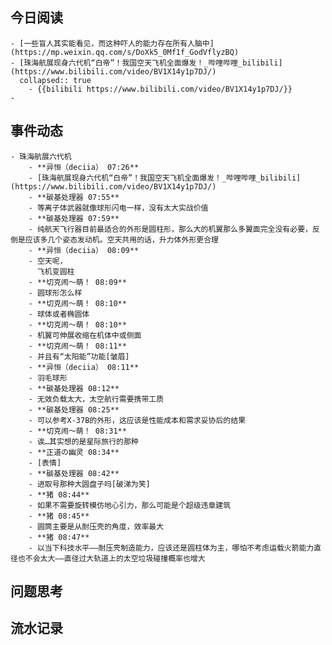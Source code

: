 ## 今日阅读
	- [一些盲人其实能看见，而这种吓人的能力存在所有人脑中](https://mp.weixin.qq.com/s/DoXk5_0Mf1f_GodVflyzBQ)
	- [珠海航展现身六代机“白帝”！我国空天飞机全面爆发！_哔哩哔哩_bilibili](https://www.bilibili.com/video/BV1X14y1p7DJ/)
	  collapsed:: true
		- {{bilibili https://www.bilibili.com/video/BV1X14y1p7DJ/}}
	-
## 事件动态
	- 珠海航展六代机
		- **异恒（deciia） 07:26**
		- [珠海航展现身六代机“白帝”！我国空天飞机全面爆发！_哔哩哔哩_bilibili](https://www.bilibili.com/video/BV1X14y1p7DJ/)
		- **碳基处理器 07:55**
		- 等离子体武器就像球形闪电一样，没有太大实战价值
		- **碳基处理器 07:59**
		- 纯航天飞行器目前最适合的外形是圆柱形，那么大的机翼那么多翼面完全没有必要，反倒是应该多几个姿态发动机。空天共用的话，升力体外形更合理
		- **异恒（deciia） 08:09**
		- 空天呢，
		  飞机变圆柱
		- **切克闹～萌！ 08:09**
		- 圆球形怎么样
		- **切克闹～萌！ 08:10**
		- 球体或者椭圆体
		- **切克闹～萌！ 08:10**
		- 机翼可伸展收缩在机体中或侧面
		- **切克闹～萌！ 08:11**
		- 并且有“太阳能”功能[皱眉]
		- **异恒（deciia） 08:11**
		- 羽毛球形
		- **碳基处理器 08:12**
		- 无效负载太大，太空航行需要携带工质
		- **碳基处理器 08:25**
		- 可以参考X-37B的外形，这应该是性能成本和需求妥协后的结果
		- **切克闹～萌！ 08:31**
		- 诶…其实想的是星际旅行的那种
		- **正道の幽灵 08:34**
		- [表情]
		- **碳基处理器 08:42**
		- 进取号那种大圆盘子吗[破涕为笑]
		- **猪 08:44**
		- 如果不需要旋转模仿地心引力，那么可能是个超级违章建筑
		- **猪 08:45**
		- 圆筒主要是从耐压壳的角度，效率最大
		- **猪 08:47**
		- 以当下科技水平——耐压壳制造能力，应该还是圆柱体为主，哪怕不考虑运载火箭能力直径也不会太大——直径过大轨道上的太空垃圾碰撞概率也增大
## 问题思考
## 流水记录